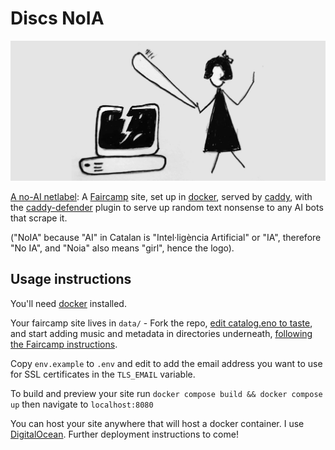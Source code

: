 # Discs NoIA

![A girl hitting a computer with a big stick](data/discs_noia.jpg?raw=true)

[A no-AI netlabel](http://noia.timcowlishaw.cat): A [Faircamp](https://codeberg.org/simonrepp/faircamp) site, set up in [docker](https://www.docker.com/), served by [caddy](https://caddyserver.com/), with the [caddy-defender](https://github.com/JasonLovesDoggo/caddy-defender/) plugin to serve up random text nonsense to any AI bots that scrape it.

("NoIA" because "AI" in Catalan is "Intel·ligència Artificial" or "IA", therefore "No IA", and "Noia" also means "girl", hence the logo).

## Usage instructions

You'll need [docker](https://www.docker.com) installed.

Your faircamp site lives in `data/` - Fork the repo, [edit catalog.eno to taste](https://simonrepp.com/faircamp/manual/catalog-catalog-eno.html), and start adding music and metadata in directories underneath, [following the Faircamp instructions](https://simonrepp.com/faircamp/manual/getting-started.html).

Copy `env.example` to `.env` and edit to add the email address you want to use for SSL certificates in the `TLS_EMAIL` variable.

To build and preview your site run `docker compose build && docker compose up` then navigate to `localhost:8080`

You can host your site anywhere that will host a docker container. I use [DigitalOcean](https://www.digitalocean.com/). Further deployment instructions to come!
